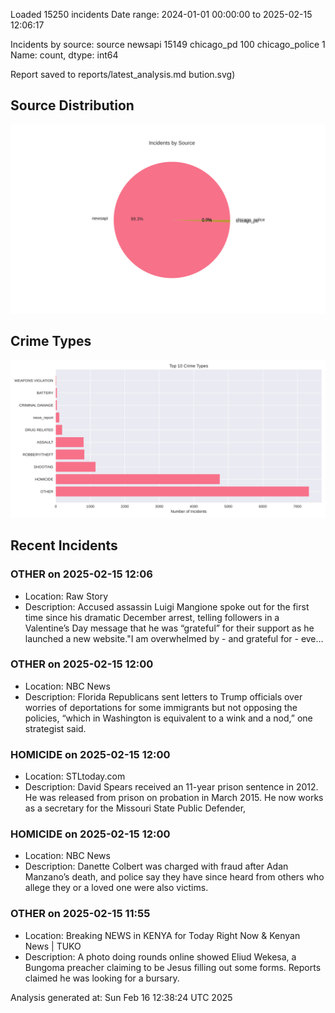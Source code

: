 
Loaded 15250 incidents
Date range: 2024-01-01 00:00:00 to 2025-02-15 12:06:17

Incidents by source:
source
newsapi           15149
chicago_pd          100
chicago_police        1
Name: count, dtype: int64

Report saved to reports/latest_analysis.md
bution.svg)

## Source Distribution
![Source Distribution](images/source_distribution.svg)

## Crime Types
![Crime Types](images/crime_types.svg)

## Recent Incidents

### OTHER on 2025-02-15 12:06
- Location: Raw Story
- Description: Accused assassin Luigi Mangione spoke out for the first time since his dramatic December arrest, telling followers in a Valentine’s Day message that he was “grateful” for their support as he launched a new website."I am overwhelmed by - and grateful for - eve…


### OTHER on 2025-02-15 12:00
- Location: NBC News
- Description: Florida Republicans sent letters to Trump officials over worries of deportations for some immigrants but not opposing the policies, “which in Washington is equivalent to a wink and a nod,” one strategist said.


### HOMICIDE on 2025-02-15 12:00
- Location: STLtoday.com
- Description: David Spears received an 11-year prison sentence in 2012. He was released from prison on probation in March 2015. He now works as a secretary for the Missouri State Public Defender,


### HOMICIDE on 2025-02-15 12:00
- Location: NBC News
- Description: Danette Colbert was charged with fraud after Adan Manzano’s death, and police say they have since heard from others who allege they or a loved one were also victims.


### OTHER on 2025-02-15 11:55
- Location: Breaking NEWS in KENYA for Today Right Now & Kenyan News | TUKO
- Description: A photo doing rounds online showed Eliud Wekesa, a Bungoma preacher claiming to be Jesus filling out some forms. Reports claimed he was looking for a bursary.

Analysis generated at: Sun Feb 16 12:38:24 UTC 2025
